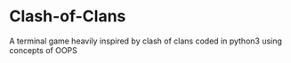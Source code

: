 # Clash-of-Clans
A terminal game heavily inspired by clash of clans coded in python3 using concepts of OOPS
